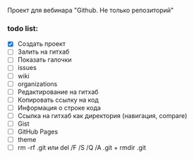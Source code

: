 Проект для вебинара "Github. Не только репозиторий"

### todo list:

- [X] Создать проект
- [ ] Залить на гитхаб
- [ ] Показать галочки  
- [ ] issues
- [ ] wiki
- [ ] organizations
- [ ] Редактирование на гитхаб
- [ ] Копировать ссылку на код
- [ ] Информация о строке кода
- [ ] Ссылка на гитхаб как директория (навигация, compare)
- [ ] Gist
- [ ] GitHub Pages
- [ ] theme
- [ ] rm -rf .git  или del /F /S /Q /A .git + rmdir .git
